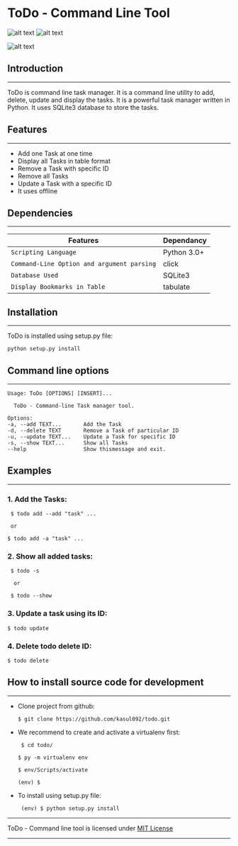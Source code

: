 
# ToDo - Command Line Tool


![alt text][Python]  ![alt text][license]


![alt text][logo]

[logo]:https://user-images.githubusercontent.com/82323267/122858938-ca43c380-d338-11eb-9802-81d76120c46b.png



## Introduction
-------------------------------------------------------------------------
ToDo is command line task manager. It is a command line utility to add, delete, update and display the tasks. It is a powerful task manager written in Python. It uses SQLite3 database to store the tasks.


## Features
*************
* Add one Task at one time
* Display all Tasks in table format
* Remove a Task with specific ID
* Remove all Tasks
* Update a Task with a specific ID
* It uses offline


## Dependencies
****************
| Features | Dependancy |
|---|---|
|``Scripting Language`` | Python 3.0+
| ``Command-Line Option and argument parsing`` | click
|``Database Used`` | SQLite3 
| ``Display Bookmarks in Table``   | tabulate |


## Installation
*****************
ToDo is installed using setup.py file:



    python setup.py install

## Command line options
*************************

    Usage: ToDo [OPTIONS] [INSERT]...

      ToDo - Command-line Task manager tool.

    Options:
    -a, --add TEXT...       Add the Task 
    -d, --delete TEXT       Remove a Task of particular ID
    -u, --update TEXT...    Update a Task for specific ID
    -s, --show TEXT...      Show all Tasks
    --help                  Show thismessage and exit.


## Examples
************
### 1. **Add** the Tasks:


     $ todo add --add "task" ...
     
     or
     
    $ todo add -a "task" ...



### 2. **Show** all added tasks:


     $ todo -s
  
      or
     
     $ todo --show

### 3. **Update** a task using its ID:



    $ todo update

### 4. **Delete** todo delete ID:

    $ todo delete

## How to install source code for development
**********************************************
* Clone project from github:



      $ git clone https://github.com/kasul092/todo.git

* We recommend to create and activate a virtualenv first:

   

       $ cd todo/

      $ py -m virtualenv env

      $ env/Scripts/activate

      (env) $

* To install using setup.py file:



       (env) $ python setup.py install


************************************************************************
ToDo - Command line tool is licensed under [MIT License](https://github.com/kasul092/todo/blob/main/LICENSE)

************************************************************************



[Python]:https://img.shields.io/badge/python-3.6-blue.svg



[license]:https://img.shields.io/badge/license-MIT-yellow.svg?maxAge=2592000


